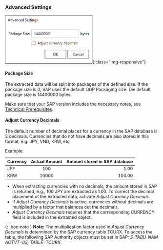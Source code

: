### Advanced Settings

![ODP Advanced Settings](/img/content/odp/advanced-settings.png){:class="img-responsive"}

#### Package Size
The extracted data will be split into packages of the defined size. 
If the package size is 0, SAP uses the default ODP Packaging size.
Die default package size is 14400000 bytes.

Make sure that your SAP version includes the necessary notes, see [Technical Prerequisites](../odp#technical-prerequisites). <br>

#### Adjust Currency Decimals

The default number of decimal places for a currency in the SAP database is 2 decimals.
Currencies that do not have decimals are also stored in this format, e.g. JPY, VND, KRW, etc.

Example:

| Currency        | Actual Amount          | Amount stored in SAP database |
| ------------- |:-------------:| -----:|
| JPY | 100	|1.00|
| KRW | 10000	|100.00|

- When extracting currencies with no decimals, the amount stored in SAP is returned, e.g., 100 JPY are extracted as 1.00.
To correct the decimal placement of the extracted data, activate *Adjust Currency Decimals*.
- If *Adjust Currency Decimals* is active, currencies without decimals are multiplied by a factor that balances out the decimals.
- *Adjust Currency Decimals* requires that the corresponding CURRENCY field is included in the extracted object.


{: .box-note }
**Note:** The multiplication factor used in *Adjust Currency Decimals* is determined by the SAP currency table TCURX. 
To access the table, the following SAP Authority objects must be set in SAP: *S_TABU_NAM	ACTVT=03; TABLE=TCURX*.
